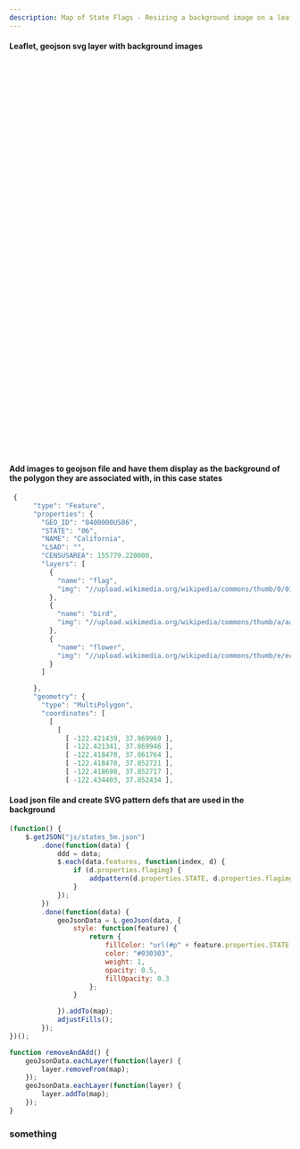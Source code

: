 ```yaml
---
description: Map of State Flags - Resizing a background image on a leaflet map layer
---
```

#### Leaflet, geojson svg layer with background images

<div id="map"></div>

#### Add images to geojson file and have them display as the background of the polygon they are associated with, in this case states
````javascript
 {
      "type": "Feature",
      "properties": {
        "GEO_ID": "0400000US06",
        "STATE": "06",
        "NAME": "California",
        "LSAD": "",
        "CENSUSAREA": 155779.220000,
        "layers": [
          {
            "name": "flag",
            "img": "//upload.wikimedia.org/wikipedia/commons/thumb/0/01/Flag_of_California.svg/200px-Flag_of_California.svg.png"
          },
          {
            "name": "bird",
            "img": "//upload.wikimedia.org/wikipedia/commons/thumb/a/aa/California_quail.jpg/200px-California_quail.jpg"
          },
          {
            "name": "flower",
            "img": "//upload.wikimedia.org/wikipedia/commons/thumb/e/ec/California_poppy.jpg/200px-California_poppy.jpg"
          }
        ]

      },
      "geometry": {
        "type": "MultiPolygon",
        "coordinates": [
          [
            [
              [ -122.421439, 37.869969 ],
              [ -122.421341, 37.869946 ],
              [ -122.418470, 37.861764 ],
              [ -122.418470, 37.852721 ],
              [ -122.418698, 37.852717 ],
              [ -122.434403, 37.852434 ],
````              


#### Load json file and create SVG pattern defs that are used in the background
```javascript
(function() {
    $.getJSON("js/states_5m.json")
        .done(function(data) {
            ddd = data;
            $.each(data.features, function(index, d) {
                if (d.properties.flagimg) {
                    addpattern(d.properties.STATE, d.properties.flagimg);
                }
            });
        })
        .done(function(data) {
            geoJsonData = L.geoJson(data, {
                style: function(feature) {
                    return {
                        fillColor: "url(#p" + feature.properties.STATE + ")",
                        color: "#030303",
                        weight: 1,
                        opacity: 0.5,
                        fillOpacity: 0.3
                    };
                }

            }).addTo(map);
            adjustFills();
        });
})();
```



```javascript
function removeAndAdd() {
    geoJsonData.eachLayer(function(layer) {
        layer.removeFrom(map);
    });
    geoJsonData.eachLayer(function(layer) {
        layer.addTo(map);
    });
}
``` 
### something

  <link rel="stylesheet" href="https://unpkg.com/leaflet@1.6.0/dist/leaflet.css" integrity="sha512-xwE/Az9zrjBIphAcBb3F6JVqxf46+CDLwfLMHloNu6KEQCAWi6HcDUbeOfBIptF7tcCzusKFjFw2yuvEpDL9wQ==" crossorigin=""/>
   <script src="https://unpkg.com/leaflet@1.6.0/dist/leaflet.js" integrity="sha512-gZwIG9x3wUXg2hdXF6+rVkLF/0Vi9U8D2Ntg4Ga5I5BZpVkVxlJWbSQtXPSiUTtC0TjtGOmxa1AJPuV0CPthew==" crossorigin=""></script>
   <script src="https://ajax.aspnetcdn.com/ajax/jQuery/jquery-3.4.1.min.js"></script>
  <style>
  #map{height:700px; }
  </style>
  <svg id="svgdef">
</svg>  
<script src="js/statemapa.js"></script>


